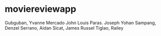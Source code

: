 # moviereviewapp

Gubguban, Yvanne
Mercado John Louis
Paras. Joseph Yohan
Sampang, Denzel
Serrano, Aidan 
Sicat, James Russel 
Tiglao, Railey
